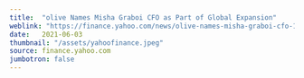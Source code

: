```yaml
---
title:  "olive Names Misha Graboi CFO as Part of Global Expansion"
weblink: "https://finance.yahoo.com/news/olive-names-misha-graboi-cfo-123200256.html"
date:   2021-06-03
thumbnail: "/assets/yahoofinance.jpeg"
source: finance.yahoo.com
jumbotron: false
---
```

